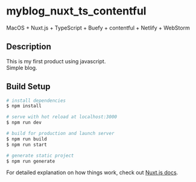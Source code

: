 # myblog_nuxt_ts_contentful

MacOS + Nuxt.js + TypeScript + Buefy + contentful + Netlify + WebStorm

## Description
This is my first product using javascript.<br>
Simple blog.
 

## Build Setup

``` bash
# install dependencies
$ npm install

# serve with hot reload at localhost:3000
$ npm run dev

# build for production and launch server
$ npm run build
$ npm run start

# generate static project
$ npm run generate
```

For detailed explanation on how things work, check out [Nuxt.js docs](https://nuxtjs.org).

